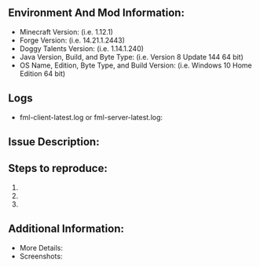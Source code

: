 ## Environment And Mod Information:

* Minecraft Version: (i.e. 1.12.1)
* Forge Version: (i.e. 14.21.1.2443)
* Doggy Talents Version: (i.e. 1.14.1.240)
* Java Version, Build, and Byte Type: (i.e. Version 8 Update 144 64 bit)
* OS Name, Edition, Byte Type, and Build Version: (i.e. Windows 10 Home Edition 64 bit)

## Logs
- fml-client-latest.log or fml-server-latest.log: 

## Issue Description:



## Steps to reproduce:

1. 
2. 
3. 

## Additional Information:
- More Details: 
- Screenshots: 
